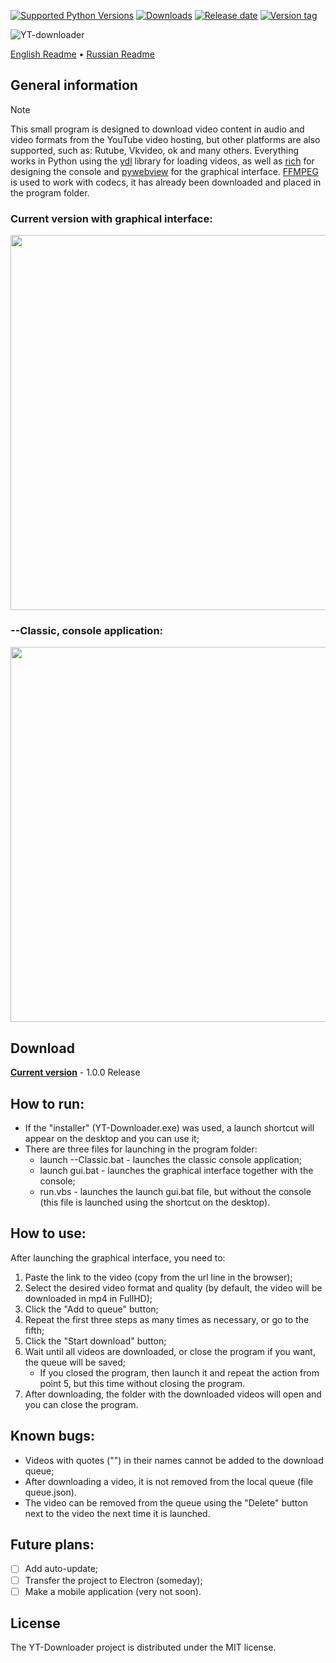 [![Supported Python Versions](https://img.shields.io/badge/python-3.12%20%7C%203.13-%234B8BBE)](https://www.python.org/downloads/) [![Downloads](https://img.shields.io/github/downloads/Rayness/YouTube-Downloader/total)](https://github.com/Rayness/YouTube-Downloader/releases) [![Release date](https://img.shields.io/github/release-date/Rayness/YouTube-Downloader)]() [![Version tag](https://img.shields.io/github/v/tag/Rayness/YouTube-Downloader)]()

![YT-downloader](https://github.com/user-attachments/assets/6c9eaace-f0aa-4924-8498-bed1be55ca97)

[English Readme](https://github.com/Rayness/YouTube-Downloader/blob/main/README.md)
• [Russian Readme](https://github.com/Rayness/YouTube-Downloader/blob/main/README.ru.md)

## General information
> [!NOTE]
> This small program is designed to download video content in audio and video formats from the YouTube video hosting, but other platforms are also supported, such as: Rutube, Vkvideo, ok and many others. Everything works in Python using the [ydl](https://github.com/ytdl-org/youtube-dl) library for loading videos, as well as [rich](https://github.com/Textualize/rich) for designing the console and [pywebview](https://github.com/r0x0r/pywebview) for the graphical interface. [FFMPEG](https://ffmpeg.org/) is used to work with codecs, it has already been downloaded and placed in the program folder.

### Current version with graphical interface:
<img src="https://github.com/user-attachments/assets/f232632a-2167-4aca-9d9d-903567110e1d" width="600">

### --Classic, console application:
<img src="https://github.com/user-attachments/assets/9b14f2e2-299f-4740-bcfa-a9d411f701ed" width="600">

## Download

**[Current version](https://github.com/Rayness/YouTube-Downloader/releases/tag/v1.0.0)** - 1.0.0 Release

## How to run:
- If the "installer" (YT-Downloader.exe) was used, a launch shortcut will appear on the desktop and you can use it;
- There are three files for launching in the program folder:
    - launch --Classic.bat - launches the classic console application;
    - launch gui.bat - launches the graphical interface together with the console;
    - run.vbs - launches the launch gui.bat file, but without the console (this file is launched using the shortcut on the desktop).

## How to use:
After launching the graphical interface, you need to:
1. Paste the link to the video (copy from the url line in the browser);
2. Select the desired video format and quality (by default, the video will be downloaded in mp4 in FullHD);
3. Click the "Add to queue" button;
4. Repeat the first three steps as many times as necessary, or go to the fifth;
5. Click the "Start download" button;
6. Wait until all videos are downloaded, or close the program if you want, the queue will be saved;
    - If you closed the program, then launch it and repeat the action from point 5, but this time without closing the program.
7. After downloading, the folder with the downloaded videos will open and you can close the program.

## Known bugs:
- Videos with quotes ("") in their names cannot be added to the download queue;
- After downloading a video, it is not removed from the local queue (file queue.json).
- The video can be removed from the queue using the "Delete" button next to the video the next time it is launched.

## Future plans:
- [ ] Add auto-update;
- [ ] Transfer the project to Electron (someday);
- [ ] Make a mobile application (very not soon).

## License

The YT-Downloader project is distributed under the MIT license.
